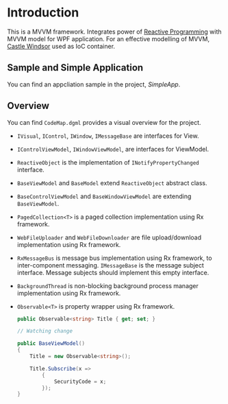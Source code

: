 # Introduction 

This is a MVVM framework. Integrates power of [Reactive Programming](https://github.com/dotnet/reactive) with MVVM model for WPF application. For an effective modelling of MVVM, [Castle Windsor](https://github.com/castleproject/Windsor) used as IoC container.

## Sample and Simple Application

You can find an appcliation sample in the project, *SimpleApp*.

## Overview

You can find `CodeMap.dgml` provides a visual overview for the project.

* `IVisual`, `IControl`, `IWindow`, `IMessageBase`  are interfaces for View.

* `IControlViewModel`, `IWindowViewModel`, are interfaces for ViewModel.

* `ReactiveObject` is the implementation of `INotifyPropertyChanged` interface.

* `BaseViewModel` and `BaseModel` extend `ReactiveObject` abstract class.

* `BaseControlViewModel` and `BaseWindowViewModel` are extending `BaseViewModel`.

* `PagedCollection<T>` is a paged collection implementation using Rx framework.

* `WebFileUploader` and `WebFileDownloader` are file upload/download implementation using Rx framework.

* `RxMessageBus` is message bus implementation using Rx framework, to inter-component messaging. `IMessageBase`  is the message subject interface. Message subjects should implement this empty interface.

* `BackgroundThread` is non-blocking background process manager implementation using Rx framework.

* `Observable<T>` is property wrapper using Rx framework.
    ``` csharp
    public Observable<string> Title { get; set; }

    // Watching change

    public BaseViewModel()
    {
        Title = new Observable<string>();

        Title.Subscribe(x =>
            {
                SecurityCode = x;
            });
    }
    ```

